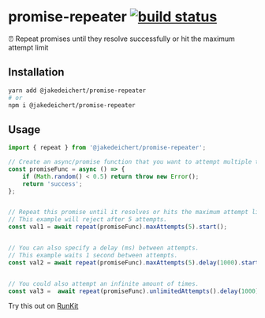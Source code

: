 # promise-repeater [![build status][ci_badge]][github_ci]

⏰ Repeat promises until they resolve successfully or hit the maximum attempt limit


## Installation

~~~sh
yarn add @jakedeichert/promise-repeater
# or
npm i @jakedeichert/promise-repeater
~~~


## Usage

~~~js
import { repeat } from '@jakedeichert/promise-repeater';

// Create an async/promise function that you want to attempt multiple times.
const promiseFunc = async () => {
    if (Math.random() < 0.5) return throw new Error();
    return 'success';
};


// Repeat this promise until it resolves or hits the maximum attempt limit.
// This example will reject after 5 attempts.
const val1 = await repeat(promiseFunc).maxAttempts(5).start();


// You can also specify a delay (ms) between attempts.
// This example waits 1 second between attempts.
const val2 = await repeat(promiseFunc).maxAttempts(5).delay(1000).start();


// You could also attempt an infinite amount of times.
const val3 =  await repeat(promiseFunc).unlimitedAttempts().delay(1000).start();
~~~

Try this out on [RunKit](https://npm.runkit.com/@jakedeichert/promise-repeater)






<!-- Badge from here: https://github.com/atrox/github-actions-badge -->
[github_ci]: https://actions-badge.atrox.dev/jakedeichert/promise-repeater/goto
[ci_badge]: https://img.shields.io/endpoint.svg?url=https%3A%2F%2Factions-badge.atrox.dev%2Fjakedeichert%2Fpromise-repeater%2Fbadge&label=build&logo=none
